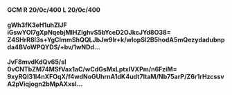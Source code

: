 #### GCM R 20/0c/400 L 20/0c/400
**gWh3fK3eH1uhZIJF**<br/>**iGswYOl7gXpNqebjMlHZlghvS5bYceD2OJkcJYd8O38=**<br/>**Z4SHrR8I3s+YgCImmShQQLJbJw9Ir+k/wlopSl2B5hodA5mQezydadubnpda4BVoWPQYDS/+bv/1wNDd...**<br/><br/>
**JvF8mvdKdQv65/sl**<br/>**0vCNTbZM74MSfVax1aC/wCdGsMxLptxlVXPm/n6FziM=**<br/>**9xyRQl31l4nXFOqX/f4wdNoGUhrnA1dK4udt7ItaM/Nb75arP/Z6r1rHzcssvA2pViqjogn2bMpAXxsl...**